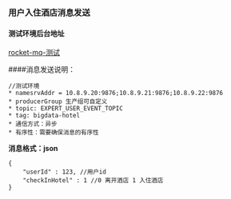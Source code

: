 ### 用户入住酒店消息发送


#### 测试环境后台地址

[rocket-mq-测试](http://10.8.9.22:12581/#/message)

####消息发送说明：

```
//测试环境
* namesrvAddr = 10.8.9.20:9876;10.8.9.21:9876;10.8.9.22:9876
* producerGroup 生产组可自定义
* topic: EXPERT_USER_EVENT_TOPIC
* tag: bigdata-hotel
* 通信方式：异步
* 有序性：需要确保消息的有序性
```

**消息格式：json**

```
{
	"userId" : 123, //用户id
	"checkInHotel" : 1 //0 离开酒店 1 入住酒店
}

```